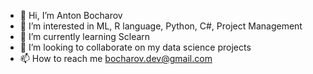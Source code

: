 - 👋 Hi, I’m Anton Bocharov
- 👀 I’m interested in ML, R language, Python, C#, Project Management
- 🌱 I’m currently learning Sclearn
- 💞️ I’m looking to collaborate on my data science projects
- 📫 How to reach me bocharov.dev@gmail.com
